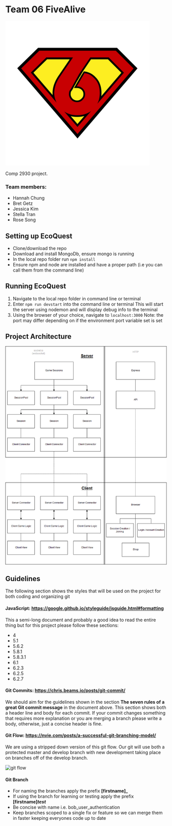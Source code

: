 # Team 06 FiveAlive

<img src="https://github.com/BretGG/Team06COMP2930/blob/master/superSize.jpg" alt="Team Logo" width="450"/>

Comp 2930 project. 
### Team members: 
- Hannah Chung
- Bret Getz
- Jessica Kim
- Stella Tran
- Rose Song
              
## Setting up EcoQuest
- Clone/download the repo
- Download and install MongoDb, ensure mongo is running
- In the local repo folder run `npm install`
- Ensure npm and node are installed and have a proper path (i.e you can call them from the command line)
              
## Running EcoQuest
1. Navigate to the local repo folder in command line or terminal
2. Enter `npm run devstart` into the command line or terminal
      This will start the server using nodemon and will display debug info to the terminal
3. Using the browser of your choice, navigate to `localhost:3000`
      Note: the port may differ depending on if the environment port variable set is set

## Project Architecture
![Project Architecure](https://github.com/BretGG/Team06COMP2930/blob/master/ProjectArchitecture.png)

## Guidelines
The following section shows the styles that will be used on the project for both coding and organizing git

#### JavaScript: https://google.github.io/styleguide/jsguide.html#formatting
This a semi-long document and probably a good idea to read the entire thing but for this project please
follow these sections:
- 4
- 5.1
- 5.6.2
- 5.8.1
- 5.8.3.1
- 6.1
- 6.2.3
- 6.2.5
- 6.2.7

#### Git Commits: https://chris.beams.io/posts/git-commit/
We should aim for the guidelines shown in the section **The seven rules of a great Git commit message**
in the document above. This section shows both a header line and body for each commit. If your commit 
changes something that requires more explanation or you are merging a branch please write a body, 
otherwise, just a concise header is fine.

#### Git Flow: https://nvie.com/posts/a-successful-git-branching-model/ 
We are using a stripped down version of this git flow. Our git will use both a protected master and
develop branch with new development taking place on branches off of the develop branch.

![git flow](https://nvie.com/img/git-model@2x.png)

#### Git Branch
- For naming the branches apply the prefix **[firstname]_**
- If using the branch for learning or testing apply the prefix **[firstname]_test_**
- Be concise with name i.e. bob_user_authentication
- Keep branches scoped to a single fix or feature so we can merge them in faster keeping everyones code up to date


